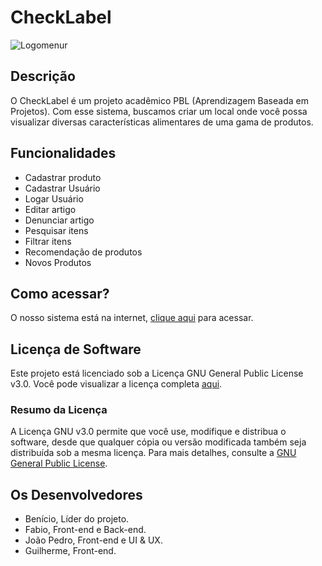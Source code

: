 # CheckLabel
![Logomenur](https://github.com/user-attachments/assets/5f71421f-c497-4f37-9463-76d125c95244)

## Descrição
O CheckLabel é um projeto acadêmico PBL (Aprendizagem Baseada em Projetos). Com esse sistema, buscamos criar um local onde você possa visualizar diversas características alimentares de uma gama de produtos.

## Funcionalidades
- Cadastrar produto
- Cadastrar Usuário
- Logar Usuário
- Editar artigo
- Denunciar artigo
- Pesquisar itens
- Filtrar itens
- Recomendação de produtos
- Novos Produtos

## Como acessar?
O nosso sistema está na internet, [clique aqui](https://cheklabel2024.hubsapiens.com.br) para acessar.

## Licença de Software
Este projeto está licenciado sob a Licença GNU General Public License v3.0. Você pode visualizar a licença completa [aqui](https://www.gnu.org/licenses/gpl-3.0.html).

### Resumo da Licença
A Licença GNU v3.0 permite que você use, modifique e distribua o software, desde que qualquer cópia ou versão modificada também seja distribuída sob a mesma licença. Para mais detalhes, consulte a [GNU General Public License](https://www.gnu.org/licenses/gpl-3.0.html).

## Os Desenvolvedores
- Benício, Líder do projeto.
- Fabio, Front-end e Back-end.
- João Pedro, Front-end e UI & UX.
- Guilherme, Front-end.
